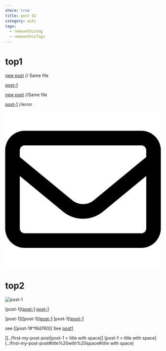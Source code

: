 ```yaml
---
share: true
title: post G2
category: wiki
tags:
  - removethistag
  - removethisTags
---
```




# top1
[new post](post-G2) // Same file

[post-1](../first-my-post-post)

[new post](post-G2) //Same file

[post-1]([post-1](../first-my-post-post)) //error

![pic200](../../../assets/image/pic-1.svg)

# top2

![post-1](../first-my-post-post#soft1)



[post-1]([post-1](../first-my-post-post#soft1)
[post-1](../first-my-post-post#soft2)

[post-1]([post-1]([post-1](../first-my-post-post#soft1)
[post-1]([post-1](../first-my-post-post#soft2)

see [[post-1#^f6d760]]
See [post1](post-1#^f6d760)

[[../first-my-post-post|post-1 > title with space]]
[post-1 > title with space](../first-my-post-post#title%20with%20space#title with space)